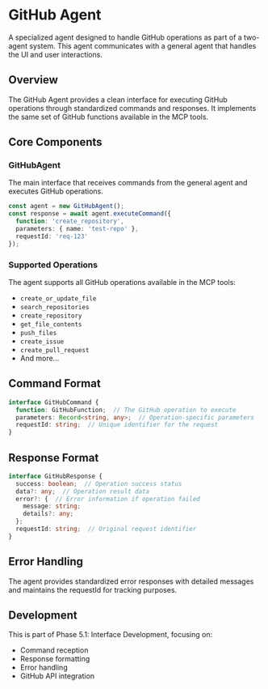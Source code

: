 # GitHub Agent

A specialized agent designed to handle GitHub operations as part of a two-agent system. This agent communicates with a general agent that handles the UI and user interactions.

## Overview

The GitHub Agent provides a clean interface for executing GitHub operations through standardized commands and responses. It implements the same set of GitHub functions available in the MCP tools.

## Core Components

### GitHubAgent
The main interface that receives commands from the general agent and executes GitHub operations.

```typescript
const agent = new GitHubAgent();
const response = await agent.executeCommand({
  function: 'create_repository',
  parameters: { name: 'test-repo' },
  requestId: 'req-123'
});
```

### Supported Operations

The agent supports all GitHub operations available in the MCP tools:
- `create_or_update_file`
- `search_repositories`
- `create_repository`
- `get_file_contents`
- `push_files`
- `create_issue`
- `create_pull_request`
- And more...

## Command Format

```typescript
interface GitHubCommand {
  function: GitHubFunction;  // The GitHub operation to execute
  parameters: Record<string, any>;  // Operation-specific parameters
  requestId: string;  // Unique identifier for the request
}
```

## Response Format

```typescript
interface GitHubResponse {
  success: boolean;  // Operation success status
  data?: any;  // Operation result data
  error?: {  // Error information if operation failed
    message: string;
    details?: any;
  };
  requestId: string;  // Original request identifier
}
```

## Error Handling

The agent provides standardized error responses with detailed messages and maintains the requestId for tracking purposes.

## Development

This is part of Phase 5.1: Interface Development, focusing on:
- Command reception
- Response formatting
- Error handling
- GitHub API integration